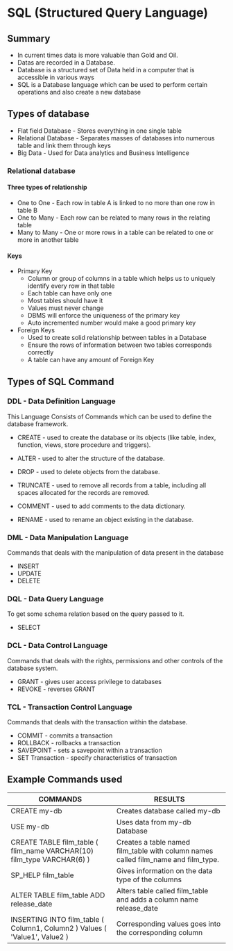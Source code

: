 # SQL (Structured Query Language)

## Summary

- In current times data is more valuable than Gold and Oil.
- Datas are recorded in a Database.
- Database is a structured set of Data held in a computer that is accessible in various ways
- SQL is a Database language which can be used to perform certain operations and also create a new database

## Types of database

- Flat field Database - Stores everything in one single table
- Relational Database - Separates masses of databases into numerous table and link them through keys
- Big Data - Used for Data analytics and Business Intelligence

### Relational database

#### Three types of relationship

- One to One - Each row in table A is linked to no more than one row in table B
- One to Many - Each row can be related to many rows in the relating table
- Many to Many - One or more rows in a table can be related to one or more in another table

#### Keys

- Primary Key
  - Column or group of columns in a table which helps us to uniquely identify every row in that table
  - Each table can have only one
  - Most tables should have it
  - Values must never change
  - DBMS will enforce the uniqueness of the primary key
  - Auto incremented number would make a good primary key
- Foreign Keys
  - Used to create solid relationship between tables in a Database
  - Ensure the rows of information between two tables corresponds correctly
  - A table can have any amount of Foreign Key

## Types of SQL Command

### DDL - Data Definition Language

This Language Consists of Commands which can be used to define the database framework.
- CREATE - used to create the database or its objects (like table, index, function, views, store procedure and triggers).

- ALTER - used to alter the structure of the database.

- DROP - used to delete objects from the database.

- TRUNCATE - used to remove all records from a table, including all spaces allocated for the records are removed.

- COMMENT - used to add comments to the data dictionary.

- RENAME - used to rename an object existing in the database.

### DML - Data Manipulation Language

Commands that deals with the manipulation of data present in the database
- INSERT
- UPDATE
- DELETE

### DQL - Data Query Language

To get some schema relation based on the query passed to it.
- SELECT

### DCL - Data Control Language

Commands that deals with the rights, permissions and other controls of the database system.
- GRANT - gives user access privilege to databases
- REVOKE - reverses GRANT

### TCL - Transaction Control Language

Commands that deals with the transaction within the database.
- COMMIT - commits a transaction
- ROLLBACK - rollbacks a transaction
- SAVEPOINT - sets a savepoint within a transaction
- SET Transaction - specify characteristics of transaction

## Example Commands used
| COMMANDS                                                                   | RESULTS                                                                            |
|----------------------------------------------------------------------------|------------------------------------------------------------------------------------|
| CREATE my-db                                                               | Creates database called my-db                                                      |
| USE my-db                                                                  | Uses data from my-db Database                                                       |
| CREATE TABLE film_table  ( flim_name VARCHAR(10) film_type VARCHAR(6) )    | Creates a table named film_table with column names called film_name and film_type. |
| SP_HELP film_table                                                         | Gives information on the data type of the columns                                  |
| ALTER TABLE film_table  ADD release_date                                   | Alters table called film_table and adds a column name release_date                 |
| INSERTING INTO film_table ( Column1, Column2 ) Values ( 'Value1', Value2 ) | Corresponding values goes into the  corresponding column                           |
